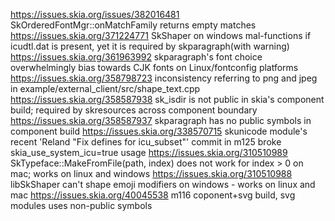 https://issues.skia.org/issues/382016481 SkOrderedFontMgr::onMatchFamily returns empty matches
https://issues.skia.org/371224771 SkShaper on windows mal-functions if icudtl.dat is present, yet it is required by skparagraph(with warning)
https://issues.skia.org/361963992 skparagraph's font choice overwhelmingly bias towards CJK fonts on Linux/fontconfig platforms
https://issues.skia.org/358798723 inconsistency referring to png and jpeg in example/external_client/src/shape_text.cpp
https://issues.skia.org/358587938 sk_isdir is not public in skia's component build; required by skresources across component boundary
https://issues.skia.org/358587937 skparagraph has no public symbols in component build
https://issues.skia.org/338570715 skunicode module's recent 'Reland "Fix defines for icu_subset"' commit in m125 broke skia_use_system_icu=true usage
https://issues.skia.org/310510989 SkTypeface::MakeFromFile(path, index) does not work for index > 0 on mac; works on linux and windows
https://issues.skia.org/310510988 libSkShaper can't shape emoji modifiers on windows - works on linux and mac
https://issues.skia.org/40045538 m116 coponent+svg build, svg modules uses non-public symbols
